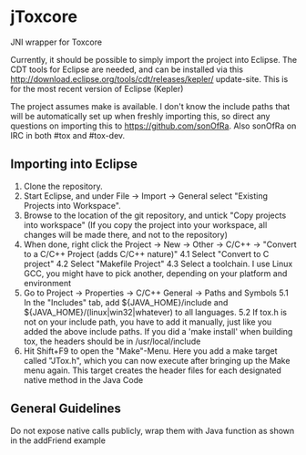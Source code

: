 jToxcore
========

JNI wrapper for Toxcore


Currently, it should be possible to simply import the project into Eclipse. 
The CDT tools for Eclipse are needed, and can be installed via this http://download.eclipse.org/tools/cdt/releases/kepler/ update-site.
This is for the most recent version of Eclipse (Kepler)

The project assumes make is available. I don't know the include paths that will be automatically set up when freshly importing this,
so direct any questions on importing this to https://github.com/sonOfRa. Also sonOfRa on IRC in both #tox and #tox-dev.


## Importing into Eclipse ##
1. Clone the repository.
2. Start Eclipse, and under File -> Import -> General select "Existing Projects into Workspace".
3. Browse to the location of the git repository, and untick "Copy projects into workspace" (If you copy the project into your workspace, all changes will be made there, and not to the repository)
4. When done, right click the Project -> New -> Other -> C/C++ -> "Convert to a C/C++ Project (adds C/C++ nature)"
4.1 Select "Convert to C project"
4.2 Select "Makefile Project"
4.3 Select a toolchain. I use Linux GCC, you might have to pick another, depending on your platform and environment
5. Go to Project -> Properties -> C/C++ General -> Paths and Symbols
5.1 In the "Includes" tab, add ${JAVA_HOME}/include and ${JAVA_HOME}/(linux|win32|whatever) to all languages.
5.2 If tox.h is not on your include path, you have to add it manually, just like you added the above include paths. If you did a 'make install' when building tox, the headers should be in /usr/local/include
6. Hit Shift+F9 to open the "Make"-Menu. Here you add a make target called "JTox.h", which you can now execute after bringing up the Make menu again. This target creates the header files for each designated native method in the Java Code
## General Guidelines ##
Do not expose native calls publicly, wrap them with Java function as shown in the addFriend example
